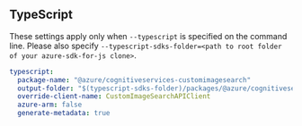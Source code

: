 ## TypeScript

These settings apply only when `--typescript` is specified on the command line.
Please also specify `--typescript-sdks-folder=<path to root folder of your azure-sdk-for-js clone>`.

``` yaml $(typescript)
typescript:
  package-name: "@azure/cognitiveservices-customimagesearch"
  output-folder: "$(typescript-sdks-folder)/packages/@azure/cognitiveservices-customimagesearch"
  override-client-name: CustomImageSearchAPIClient
  azure-arm: false
  generate-metadata: true
```
